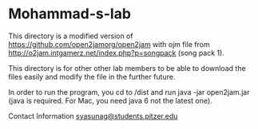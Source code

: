 # Mohammad-s-lab

This directory is a modified version of https://github.com/open2jamorg/open2jam with ojm file from http://o2jam.intgamerz.net/index.php?p=songpack (song pack 1). 

This directory is for other other lab members to be able to download the files easily and modify the file in the further future. 

In order to run the program, you cd to /dist and run java -jar open2jam.jar (java is required. For Mac, you need java 6 not the latest one).



Contact Information
syasunag@students.pitzer.edu

